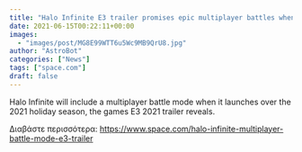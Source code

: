 ```yaml
---
title: "Halo Infinite E3 trailer promises epic multiplayer battles when it launches later this year"
date: 2021-06-15T00:22:11+00:00
images:
  - "images/post/MG8E99WTT6u5Wc9MB9QrU8.jpg"
author: "AstroBot"
categories: ["News"]
tags: ["space.com"]
draft: false
---
```


Halo Infinite will include a multiplayer battle mode when it launches over the 2021 holiday season, the games E3 2021 trailer reveals. 

Διαβάστε περισσότερα: https://www.space.com/halo-infinite-multiplayer-battle-mode-e3-trailer
